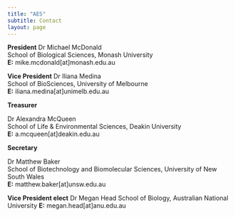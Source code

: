 ```yaml
---
title: "AES"
subtitle: Contact
layout: page
---
```

**President**
Dr Michael McDonald  
School of Biological Sciences, Monash University  
**E:** mike.mcdonald[at]monash.edu.au 

**Vice President**
Dr Iliana Medina  
School of BioSciences, University of Melbourne  
**E:** iliana.medina[at]unimelb.edu.au 

**Treasurer**

Dr Alexandra McQueen  
School of Life & Environmental Sciences, Deakin University  
**E:** a.mcqueen[at]deakin.edu.au

**Secretary**

Dr Matthew Baker  
School of Biotechnology and Biomolecular Sciences, University of New South Wales  
**E:** matthew.baker[at]unsw.edu.au 

**Vice President elect** 
Dr Megan Head
School of Biology, Australian National University
**E:** megan.head[at]anu.edu.au
